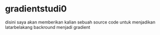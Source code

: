 # gradientstudi0
disini saya akan memberikan kalian sebuah source code untuk menjadikan latarbelakang backround menjadi gradient
